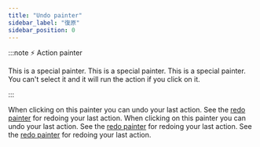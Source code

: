 ```yaml
---
title: "Undo painter"
sidebar_label: "復原"
sidebar_position: 0
---
```


:::note ⚡ Action painter

This is a special painter. This is a special painter. This is a special painter. You can't select it and it will run the action if you click on it.

:::

When clicking on this painter you can undo your last action. See the [redo painter](redo) for redoing your last action. When clicking on this painter you can undo your last action. See the [redo painter](redo) for redoing your last action. See the [redo painter](redo) for redoing your last action.
